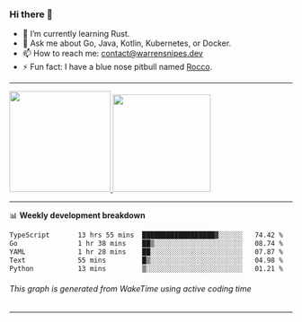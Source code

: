 ### Hi there 👋

- 🌱 I’m currently learning Rust.
- 💬 Ask me about Go, Java, Kotlin, Kubernetes, or Docker.
- 📫 How to reach me: contact@warrensnipes.dev
- ⚡ Fun fact: I have a blue nose pitbull named [Rocco](https://i.imgur.com/iLsSCKu.jpg).

-------


<a href="https://github.com/LockedThread/LockedThread">
  <img height="180em" src="https://github-readme-stats.vercel.app/api?username=LockedThread&theme=transparent&bg_color=00000000&show_icons=true&count_private=true" />
  <img height="174em" src="https://github-readme-stats.vercel.app/api/top-langs?username=LockedThread&theme=transparent&layout=compact&hide_progress=true&bg_color=00000000" />
  </a>

-------

📊 **Weekly development breakdown**
<!--START_SECTION:waka-->

```txt
TypeScript       13 hrs 55 mins  ██████████████████▓░░░░░░   74.42 %
Go               1 hr 38 mins    ██▒░░░░░░░░░░░░░░░░░░░░░░   08.74 %
YAML             1 hr 28 mins    ██░░░░░░░░░░░░░░░░░░░░░░░   07.87 %
Text             55 mins         █▒░░░░░░░░░░░░░░░░░░░░░░░   04.98 %
Python           13 mins         ▒░░░░░░░░░░░░░░░░░░░░░░░░   01.21 %
```

<!--END_SECTION:waka-->
###### *This graph is generated from WakeTime using active coding time*
-------
